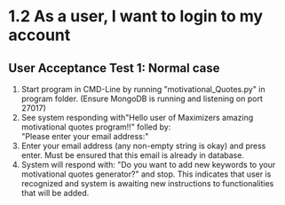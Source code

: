 # 1.2 As a user, I want to login to my account

## User Acceptance Test 1: Normal case

1. Start program in CMD-Line by running "motivational_Quotes.py" in program folder. (Ensure MongoDB is running and listening on port 27017)
2. See system responding with"Hello user of Maximizers amazing motivational quotes program!!" folled by:  
"Please enter your email address:" 
3. Enter your email address (any non-empty string is okay) and press enter. 
    Must be ensured that this email is already in database.
4. System will respond with: "Do you want to add new keywords to your motivational quotes generator?" and stop.
This indicates that user is recognized and system is awaiting new instructions to functionalities that will be added.